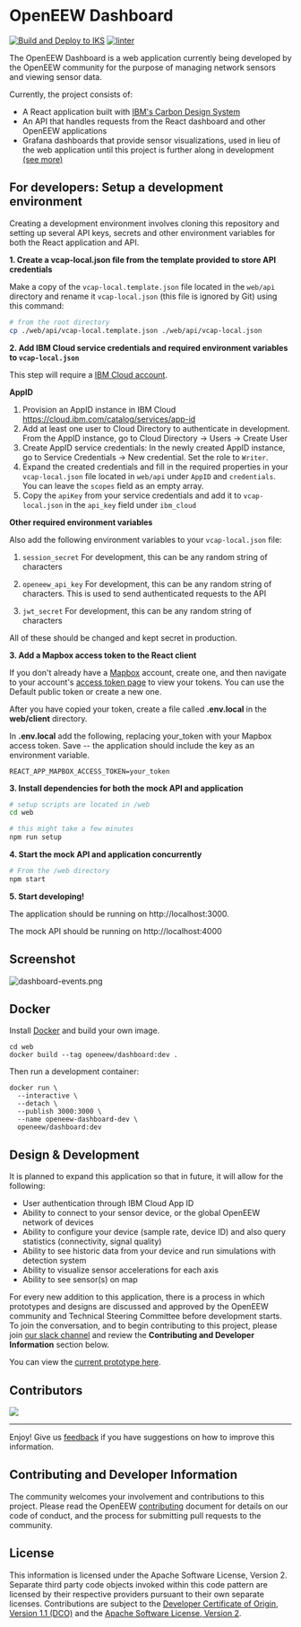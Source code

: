 # OpenEEW Dashboard

[![Build and Deploy to IKS](https://github.com/openeew/openeew-dashboard/actions/workflows/iks.yml/badge.svg)](https://github.com/openeew/openeew-dashboard/actions/workflows/iks.yml?branch=master&event=push)
[![linter](https://github.com/openeew/openeew-dashboard/actions/workflows/linter.yml/badge.svg)](https://github.com/openeew/openeew-dashboard/actions/workflows/linter.yml)

The OpenEEW Dashboard is a web application currently being developed by the OpenEEW community for the purpose of managing network sensors and viewing sensor data.

Currently, the project consists of:

- A React application built with [IBM's Carbon Design System](https://www.carbondesignsystem.com)
- An API that handles requests from the React dashboard and other OpenEEW applications
- Grafana dashboards that provide sensor visualizations, used in lieu of the web application until this project is further along in development [(see more)](https://github.com/openeew/openeew-dashboard/tree/master/grafana)

## For developers: Setup a development environment

Creating a development environment involves cloning this repository and setting up several API keys, secrets and other environment variables for both the React application and API.

**1. Create a vcap-local.json file from the template provided to store API credentials**

Make a copy of the `vcap-local.template.json` file located in the `web/api` directory and rename it `vcap-local.json` (this file is ignored by Git) using this command:

```bash
# from the root directory
cp ./web/api/vcap-local.template.json ./web/api/vcap-local.json
```

**2. Add IBM Cloud service credentials and required environment variables to `vcap-local.json`**

This step will require a [IBM Cloud account](https://www.ibm.com/cloud).

**AppID**

1. Provision an AppID instance in IBM Cloud
   https://cloud.ibm.com/catalog/services/app-id
2. Add at least one user to Cloud Directory to authenticate in development. From the AppID instance, go to Cloud Directory -> Users -> Create User
3. Create AppID service credentials: In the newly created AppID instance, go to Service Credentials -> New credential. Set the role to `Writer`.
4. Expand the created credentials and fill in the required properties in your `vcap-local.json` file located in `web/api` under `AppID` and `credentials`. You can leave the `scopes` field as an empty array.
5. Copy the `apiKey` from your service credentials and add it to `vcap-local.json` in the `api_key` field under `ibm_cloud`

**Other required environment variables**

Also add the following environment variables to your `vcap-local.json` file:

1. `session_secret`
   For development, this can be any random string of characters

2. `openeew_api_key`
   For development, this can be any random string of characters. This is used to send authenticated requests to the API

3. `jwt_secret` For development, this can be any random string of characters

All of these should be changed and kept secret in production.

**3. Add a Mapbox access token to the React client**

If you don't already have a [Mapbox](https://mapbox.com) account, create one, and then navigate to your account's [access token page](https://account.mapbox.com/access-tokens/) to view your tokens. You can use the Default public token or create a new one.

After you have copied your token, create a file called **.env.local** in
the **web/client** directory.

In **.env.local** add the following, replacing your_token with your Mapbox access token. Save -- the application should include the key as an environment variable.

```
REACT_APP_MAPBOX_ACCESS_TOKEN=your_token
```

**3. Install dependencies for both the mock API and application**

```bash
# setup scripts are located in /web
cd web

# this might take a few minutes
npm run setup
```

**4. Start the mock API and application concurrently**

```bash
# From the /web directory
npm start
```

**5. Start developing!**

The application should be running on http://localhost:3000.

The mock API should be running on http://localhost:4000

## Screenshot

![dashboard-events.png](/images/dashboard-events.png)

## Docker

Install [Docker](https://www.docker.com/get-started) and build your own image.

```shell-script
cd web
docker build --tag openeew/dashboard:dev .
```

Then run a development container:

```shell-script
docker run \
  --interactive \
  --detach \
  --publish 3000:3000 \
  --name openeew-dashboard-dev \
  openeew/dashboard:dev
```

## Design & Development

It is planned to expand this application so that in future, it will allow for the following:

- User authentication through IBM Cloud App ID
- Ability to connect to your sensor device, or the global OpenEEW network of devices
- Ability to configure your device (sample rate, device ID) and also query statistics (connectivity, signal quality)
- Ability to see historic data from your device and run simulations with detection system
- Ability to visualize sensor accelerations for each axis
- Ability to see sensor(s) on map

For every new addition to this application, there is a process in which prototypes and designs are discussed and approved by the OpenEEW community and Technical Steering Committee before development starts. To join the conversation, and to begin contributing to this project, please join [our slack channel](https://openeew.slack.com) and review the **Contributing and Developer Information** section below.

You can view the [current prototype here](https://ibm.invisionapp.com/share/3FO0NR58WK6#/screens/319792717_EW_Login-_ID_Empty).

## Contributors

<a href="https://github.com/openeew/openeew-dashboard/graphs/contributors">
  <img src="https://contributors-img.web.app/image?repo=openeew/openeew-dashboard" />
</a>

---

Enjoy! Give us [feedback](https://github.com/openeew/openeew-dashboard/issues) if you have suggestions on how to improve this information.

## Contributing and Developer Information

The community welcomes your involvement and contributions to this project. Please read the OpenEEW [contributing](https://github.com/openeew/openeew/blob/master/CONTRIBUTING.md) document for details on our code of conduct, and the process for submitting pull requests to the community.

## License

This information is licensed under the Apache Software License, Version 2. Separate third party code objects invoked within this code pattern are licensed by their respective providers pursuant to their own separate licenses. Contributions are subject to the [Developer Certificate of Origin, Version 1.1 (DCO)](https://developercertificate.org/) and the [Apache Software License, Version 2](http://www.apache.org/licenses/LICENSE-2.0.txt).
